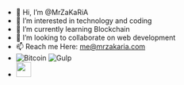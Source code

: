 - 👋 Hi, I’m @MrZaKaRiA
- 👀 I’m interested in technology and coding
- 🌱 I’m currently learning Blockchain
- 💞️ I’m looking to collaborate on web development
- 📫 Reach me Here: me@mrzakaria.com
- ![Bitcoin](https://img.shields.io/badge/Bitcoin-000?style=for-the-badge&logo=bitcoin&logoColor=white) ![Gulp](https://img.shields.io/badge/GULP-%23CF4647.svg?style=for-the-badge&logo=gulp&logoColor=white)
- <a href="https://twitter.com/MrZaKaRiA"><img src="https://github.com/FortAwesome/Font-Awesome/blob/6.x/svgs/brands/twitter.svg" width="30" height="30" style="fill: white" /></a>
<!---
MrZaKaRiA/MrZaKaRiA is a ✨ special ✨ repository because its `README.md` (this file) appears on your GitHub profile.
You can click the Preview link to take a look at your changes.
--->
